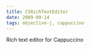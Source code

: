 ```yaml
---
title: CSRichTextEditor
date: 2009-09-14
tags: objective-j, cappuccino
---
```


Rich text editor for Cappuccino
